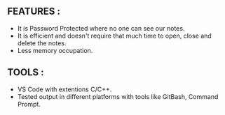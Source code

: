 ## **FEATURES :**
* It is Password Protected where no one can see our notes.
* It is efficient and doesn't require that much time to open, close and delete the notes.
* Less memory occupation.

## **TOOLS :**
   * VS Code with extentions C/C++.
   * Tested output in different platforms with tools like GitBash, Command Prompt.

